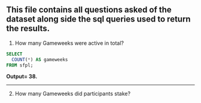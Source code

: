 **This file contains all questions asked of the dataset along side the sql queries used to return the results.**
---
1. How many Gameweeks were active in total?
```sql
SELECT
  COUNT(*) AS gameweeks
FROM sfpl;
```
**Output= 38.**

---
2. How many Gameweeks did participants stake?
